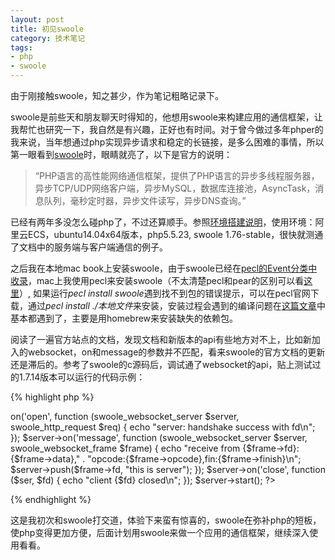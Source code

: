 ```yaml
---
layout: post
title: 初见swoole
category: 技术笔记
tags:
- php
- swoole
---
```




由于刚接触swoole，知之甚少，作为笔记粗略记录下。

swoole是前些天和朋友聊天时得知的，他想用swoole来构建应用的通信框架，让我帮忙也研究一下，我自然是有兴趣，正好也有时间。对于曾今做过多年phper的我来说，当年想通过php实现异步请求和稳定的长链接，是多么困难的事情，所以第一眼看到[swoole](http://www.swoole.com/)时，眼睛就亮了，以下是官方的说明：

> “PHP语言的高性能网络通信框架，提供了PHP语言的异步多线程服务器，异步TCP/UDP网络客户端，异步MySQL，数据库连接池，AsyncTask，消息队列，毫秒定时器，异步文件读写，异步DNS查询。”

已经有两年多没怎么碰php了，不过还算顺手。参照[环境搭建说明](https://github.com/LinkedDestiny/swoole-doc/blob/master/01-%E7%8E%AF%E5%A2%83%E6%90%AD%E5%BB%BA%E5%8F%8A%E6%89%A9%E5%B1%95%E5%AE%89%E8%A3%85.md)，使用环境：阿里云ECS，ubuntu14.04x64版本，php5.5.23, swoole 1.76-stable，很快就测通了文档中的服务端与客户端通信的例子。

之后我在本地mac book上安装swoole，由于swoole已经在[pecl的Event分类中收录](https://pecl.php.net/packages.php)，mac上我使用pecl来安装swoole（不太清楚pecl和pear的区别可以看[这里](http://jingyan.baidu.com/article/e9fb46e1a3eb277521f76619.html)）, 如果运行*pecl install swoole*遇到找不到包的错误提示，可以在pecl官网下载，通过*pecl install ./本地文件*来安装，安装过程会遇到的编译问题在[这篇文章](http://blog.csdn.net/rsp19801226/article/details/44590803)中基本都遇到了，主要是用homebrew来安装缺失的依赖包。

阅读了一遍官方站点的文档，发现文档和新版本的api有些地方对不上，比如新加入的websocket，on和message的参数并不匹配，看来swoole的官方文档的更新还是滞后的。参考了swoole的c源码后，调试通了websocket的api，贴上测试过的1.7.14版本可以运行的代码示例：

{% highlight php %}
<?php
/**
 * swoole 1.7.14 websocket 
 * api sample
 */
$server = new swoole_websocket_server("0.0.0.0", 9502);
$server->on('open', 
    function (swoole_websocket_server $server, swoole_http_request $req) {
        echo "server: handshake success with fd\n";
    });
$server->on('message', 
    function (swoole_websocket_server $server, swoole_websocket_frame $frame) {
        echo "receive from {$frame->fd}:{$frame->data},"
        . "opcode:{$frame->opcode},fin:{$frame->finish}\n";
        $server->push($frame->fd, "this is server");
    });
$server->on('close', function ($ser, $fd) {
    echo "client {$fd} closed\n";
});
$server->start();
?>
{% endhighlight %}

这是我初次和swoole打交道，体验下来蛮有惊喜的，swoole在弥补php的短板，使php变得更加方便，后面计划用swoole来做一个应用的通信框架，继续深入使用看看。

